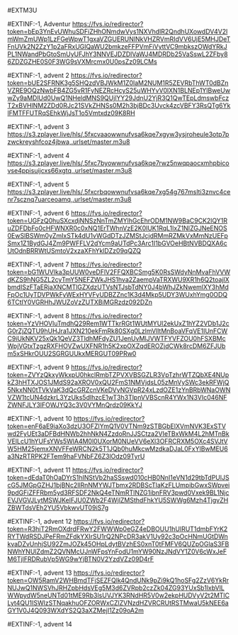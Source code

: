 #EXTM3U

#EXTINF:-1, Adventur
https://fvs.io/redirector?token=bEp3YnEvUWhuSDFiZHhONmdwVys1NXVhdlR2QndhUXowdDV4V2lmWmZmUWp1LzFGeWpwT1gxaVZGUERUNlNkVHZRVmRIdVV6UjE5MHJDeTFnUVk2N2ZzY1p2aFRxUGlQaWU2bmkzeFFPVmFiVyttVC9mbkszOWdYRkJPL1NWandPbGtoSmUyUFJhY3NNVEJDZDlVaWJ4MDRDb25VaSswL2ZFby86ZDZGZHE0S0F3WG9sVXMrcmx0U0psZz09LCMs


#EXTINF:-1, advent 2
https://fvs.io/redirector?token=bUE2SFRNK3g5SHQzdVBJWkM1Z0laM2NUM1R5ZEVRbThWT0dBZnVZRE9OQzNwbFB4ZG5vR1FyNEZRcHcyS25uWHYvV0lXN1BLNEp1YlBweUwwZy9aMDlUd0UwQ1NHeldMNS9QUjlYY29JdnU2YjR3Q1QwTEpLdmswbFczT2xBVHlNM2ZDd0RJc21SVkZHNSs0M2h3bjBDc3Uvck4zcVBFY3RsQTg6YklFMTFFUTRqSEhkWjJsT1o5Vmtxdz09K8RH


#EXTINF:-1, advent 3
https://s3.zplayer.live/hls/,5fxcvaaowwnufvsa6kqe7xgyw3ysjroheule3otp7pzwckreyshfcoz4jbwa,.urlset/master.m3u8


#EXTINF:-1, advent 4
https://s3.zplayer.live/hls/,5fxc7byowwnufvsa6kqe7rwz5nwqpaocxmhpbicovse4ppisuijcxs66xgtq,.urlset/master.m3u8


#EXTINF:-1, advent 5
https://s3.zplayer.live/hls/,5fxcrbqowwnufvsa6kqe7xg54g767mslti3znvc4cenr7scznq7uarceoamq,.urlset/master.m3u8


#EXTINF:-1, advent 6
https://fvs.io/redirector?token=UGFzQ0huSXcxdjNNSzNnTmZMYlhGcEhrODM1NW9BaC9CK2lQY1RuZDFDbFo0cHFWNXR0c0xNQ1ErTWhnVzE2K0lUK1RqL1lxZ1NIZGJNeENOS0EwSlBSWm0yZmIxSTk4dU1vWGdDTzJZMStJcjdRMmRZMkVxMmNzUEFpSmx1Z1BydGJ4Zm9PWFFLV2dYcm9aUTdPc3Arc1I1bGVOeHBtNVBDQXA6cUtOdnBRRWtUSmtoV2xzaXFhYklDZz09qQZQ


#EXTINF:-1, advent 7
https://fvs.io/redirector?token=bG1WUVlka3pUUW0veDFlV2FFQXBCSmg5K0RsSWdyNnMvaFhVVWdKZS9hNG5ZL2cyTmY5NEFZWkJHS1hva2ZaempVaTRXWU9XR1h6Q2toajlXbmdISzFTaERjaXNCMTlGZXdzUTVsNTJsbTdNY0J4bWhJZkNwemlXY3hMdFpOc1UyTDVPWkFyWExHYVFyUDBZZnc1K3d4Mkp5UDY3WUxhYmg0ODQ6TCtIY0VGRHhJWUZoVzZUTXBiMGRzdz092DZn


#EXTINF:-1, advent 8
https://fvs.io/redirector?token=YzVHOVluTmdhQ29Rem1WTTkrRGt1WUtMYUl2ekUxZ1hYZ2VDb1J2cG0rZjZQTU9hUHJra1JXN210ekFmRk80SXg0LzlmVlltMnBoaVFqVE1IUnFCWC9iUkNKV25xQk1QeVZ3TldhMFdyZU1JenUvMlJVWTFYVFZOU0hFSXBMcWpjVGtxTzgzRXFHOVZwUXFNR1h5K2xpOXZqdEROZjdCWk8rcDM6ZFJUbm5xSHkrOUU2SGRGUUkxMERGUT09PRw0


#EXTINF:-1, advent 9
https://fvs.io/redirector?token=ZVYzQkxyWkxpU0hkclRmbTZPVXVBSGZLR3VpTzhrWTZQbXE4NUpkZ3hHTXJOS1JMdS92aXROV0xQU2FmS1NMVjdsL05zMnVySWc3ekRFWjQ5NkxNN0tTVkVaK3dQcGRZcnVKeDVyNGVpR24xLzdOZE1zYnBRbWNaOWNVZW1tcUN4dzkrL3YzUks5dlhzcE1wT3h3TlpnVVBScnR4YWx1N3VIc046NFZWNFJLY3lFOWJYQ3c3V0VYMnQrdz09KkYJ


#EXTINF:-1, advent 10
https://fvs.io/redirector?token=enF6aE9iaXo3dzU3OFZlYmQ1V0VTNm9zSTBGbElXVmNVK3ExSTVwd2FyUEt3aDFBdHNWb2hhNkN4ZzdoRnJJSCtza2VIeTBxWkM4L2hMTnBkVElLcU1hYUFsYWs5WlA4M0l0UXorM0NUeVV6eXl3OFRCRXM5OXc4SVJtVW5HM25jemxXNVFFeWRCN2k5T1JQb0huMkcwMzdkaDJaL0FxYlBwMEU6a3NzRTRPK2FTem9haFVNbFZ6Z3lOdz09TyrU


#EXTINF:-1, advent 11
https://fvs.io/redirector?token=dEdaT0hOaDYrS1hINStVb2haSSswd010cHB0NnI1eVN1d29tbTdPUlJScG5JMGpGZHJ1bjBNc2llRnNMYWJTbmx2RDBScTlaKzFLUmpibGwxSWpvei9pdGFiZFFRbm5yd3RFSDF2NkQ4eTNmRTlNZG1ibnFRV3pwd0Vxek9BL1NjcEVJVGVJLytMSWJKelFJU0ZWb2F4WjlZMSthdFhkYU5SWWg6Mzh4TjgvZHZBWTdsVEh2YU5VbkwvUT09iS7g


#EXTINF:-1, advent 12
https://fvs.io/redirector?token=R3hiT2RmOXdrdFRwY2FWWWp0eGZ4eDBOUU1hUlRUT1dmbFYrK2RYTWdRSDJPeFRmZFdkYXIrSU1rQ2NPcDR3akV1Uy92c3pOcHNmUGtDWnkvaDZvUnhjSU92ZmJOZk45OHpLdytBVzhES0xnT0tFMFV6QUZpOGlaS3FBNWhYNUlZdmZ2QVNMcUJnWFpsYnFodU1mYW90NzJNdVY1Z0V6cWxJeFM6TjlFRDRubVp5WG9wYjBTN0V2YzdVZz09D4rF

#EXTINF:-1, advent 13
https://fvs.io/redirector?token=OW5RamV2WHBmdTFjSEZFQlk4QndUNk9pZi9kQ1hoSFg2ZzV6YkRrNUJwQ1NWSVhJRHZpbHdsVEg5M3d6ZVRpb2czZk04ZG93YUxSb1lxbVlLWWpydW5neUNTd01tME9Rb3lsUVJYK3RNdHR5V0w2ekpHUDVyV2t2MTlCLyt4QU1ISWlzSTNqakhuOFZORWxCZlZVNzdHZVRCRUtRSTMwaU5kNEE6aGY1V0J4Q093WXdYS2Q3aXZMejI1Zz09oA2m


#EXTINF:-1, advent 14
